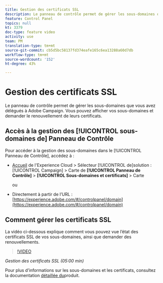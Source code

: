 ```yaml
---
title: Gestion des certificats SSL
description: Le panneau de contrôle permet de gérer les sous-domaines que vous avez délégués à Adobe Campaign. Vous pouvez afficher vos sous-domaines et demander le renouvellement de leurs certificats.
feature: Control Panel
topics: null
kt: 3379
doc-type: feature video
activity: use
team: PM
translation-type: tm+mt
source-git-commit: cb5d5bc58137fd374eafe165c6ea13288a60d7db
workflow-type: tm+mt
source-wordcount: '152'
ht-degree: 43%

---
```



# Gestion des certificats SSL

Le panneau de contrôle permet de gérer les sous-domaines que vous avez délégués à Adobe Campaign. Vous pouvez afficher vos sous-domaines et demander le renouvellement de leurs certificats.

## Accès à la gestion des [!UICONTROL sous-domaines de] Panneau de Contrôle 

Pour accéder à la gestion des  sous-domaines dans le [!UICONTROL Panneau de Contrôle], accédez à :

* [Accueil](https://experience.adobe.com/#/home) de l&#39;Experience Cloud > Sélecteur [!UICONTROL de]solution : [!UICONTROL Campaign] > Carte de **[!UICONTROL Panneau de Contrôle]** > **[!UICONTROL Sous-domaines et certificats]** > Carte

   ou
* Directement à partir de l’URL : [https://experience.adobe.com/#/controlpanel/domain](https://experience.adobe.com/#/controlpanel/domain)

## Comment gérer les certificats SSL

La vidéo ci-dessous explique comment vous pouvez vue l’état des certificats SSL de vos sous-domaines, ainsi que demander des renouvellements.

>[!VIDEO](https://video.tv.adobe.com/v/28492?quality=12)

*Gestion des certificats SSL (05:00 min)*

Pour plus d’informations sur les sous-domaines et les certificats, consultez la documentation [détaillée du](https://helpx.adobe.com/fr/campaign/kb/control-panel-subdomains-certificates.html)produit.
